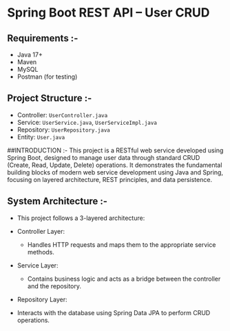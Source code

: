 # Spring Boot REST API – User CRUD

## Requirements :-
- Java 17+
- Maven
- MySQL 
- Postman (for testing)

## Project Structure :-
- Controller: `UserController.java`
- Service: `UserService.java`, `UserServiceImpl.java`
- Repository: `UserRepository.java`
- Entity: `User.java`

##INTRODUCTION :-
This project is a RESTful web service developed using Spring Boot, designed to manage user data through standard CRUD (Create, Read, Update, Delete) operations. It demonstrates the fundamental building blocks of modern web service development using Java and Spring, focusing on layered architecture, REST principles, and data persistence.

 ## System Architecture :-
   - This project follows a 3-layered architecture:

* Controller Layer:
  - Handles HTTP requests and maps them to the appropriate service methods.

* Service Layer:
  - Contains business logic and acts as a bridge between the controller and the repository.

* Repository Layer:
 - Interacts with the database using Spring Data JPA to perform CRUD operations.


